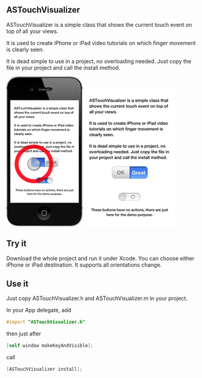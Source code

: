 ## ASTouchVisualizer
ASTouchVisualizer is a simple class that shows the current touch event on top of all your views.

It is used to create iPhone or iPad video tutorials on which finger movement is clearly seen.

It is dead simple to use in a project, no overloading needed. Just copy the file in your project and call the install method.

![](https://github.com/autresphere/ASTouchVisualizer/raw/master/Screenshots/iPhone.png)
![](https://github.com/autresphere/ASTouchVisualizer/raw/master/Screenshots/iPhoneVideo.gif)

## Try it
Download the whole project and run it under Xcode. You can choose either iPhone or iPad destination.
It supports all orientations change.

## Use it
Just copy ASTouchVisualizer.h and ASTouchVisualizer.m in your project.

In your App delegate, add
``` objective-c
#import "ASTouchVisualizer.h"
```

then just after
``` objective-c
[self.window makeKeyAndVisible];
```

call
``` objective-c
[ASTouchVisualizer install];
```

